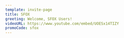 ```yaml
---
template: invite-page
title: SFOX
greeting: Welcome, SFOX Users!
videoURL: https://www.youtube.com/embed/UOESx14TIZY
promoCode: sfox
---
```


